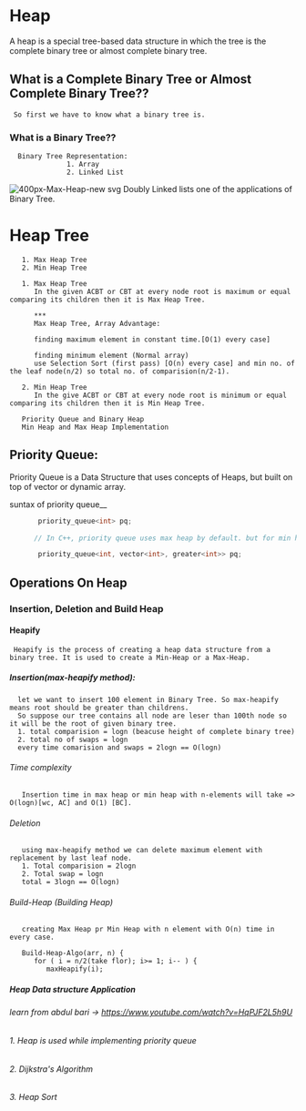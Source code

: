# Heap
  A heap is a special tree-based data structure in which the tree is the complete binary tree or almost complete binary tree.
  
  ## What is a Complete Binary Tree or Almost Complete Binary Tree??
     So first we have to know what a binary tree is.
     
  ### What is a Binary Tree??
      
      Binary Tree Representation:
                  1. Array
                  2. Linked List
![400px-Max-Heap-new svg](https://user-images.githubusercontent.com/63910828/203391011-dddddf52-9b2d-4196-aabe-222198f9212b.png)
      Doubly Linked lists one of the applications of Binary Tree.
  
 # Heap Tree
       1. Max Heap Tree 
       2. Min Heap Tree

       1. Max Heap Tree
          In the given ACBT or CBT at every node root is maximum or equal comparing its children then it is Max Heap Tree.
          
          ***
          Max Heap Tree, Array Advantage:
          
          finding maximum element in constant time.[O(1) every case]
          
          finding minimum element (Normal array)
          use Selection Sort (first pass) [O(n) every case] and min no. of the leaf node(n/2) so total no. of comparision(n/2-1).
     
       2. Min Heap Tree
          In the give ACBT or CBT at every node root is minimum or equal comparing its children then it is Min Heap Tree.
        
       Priority Queue and Binary Heap
       Min Heap and Max Heap Implementation
       
## Priority Queue: 
   Priority Queue is a Data Structure that uses concepts of Heaps, but built on top of vector or dynamic array.
   
suntax of priority queue__
```c++
       priority_queue<int> pq;
       
      // In C++, priority queue uses max heap by default. but for min heap we have to use a syntax ..   

       priority_queue<int, vector<int>, greater<int>> pq;
```
       
## Operations On Heap
    
### Insertion, Deletion and Build Heap

#### Heapify
     Heapify is the process of creating a heap data structure from a binary tree. It is used to create a Min-Heap or a Max-Heap.
     
##### Insertion(max-heapify method): 
      let we want to insert 100 element in Binary Tree. So max-heapify means root should be greater than childrens.
      So suppose our tree contains all node are leser than 100th node so it will be the root of given binary tree. 
      1. total comparision = logn (beacuse height of complete binary tree)
      2. total no of swaps = logn 
      every time comarision and swaps = 2logn == O(logn)
###### Time complexity 
       Insertion time in max heap or min heap with n-elements will take => O(logn)[wc, AC] and O(1) [BC].
       
###### Deletion 
       using max-heapify method we can delete maximum element with replacement by last leaf node.
       1. Total comparision = 2logn 
       2. Total swap = logn
       total = 3logn == O(logn)
       
###### Build-Heap (Building Heap)
       creating Max Heap pr Min Heap with n element with O(n) time in every case.
  
       Build-Heap-Algo(arr, n) {
          for ( i = n/2(take flor); i>= 1; i-- ) {
             maxHeapify(i);
             
             
##### Heap Data structure Application
###### learn from abdul bari -> https://www.youtube.com/watch?v=HqPJF2L5h9U
###### 1. Heap is used while implementing priority queue
###### 2. Dijkstra's Algorithm
###### 3. Heap Sort
